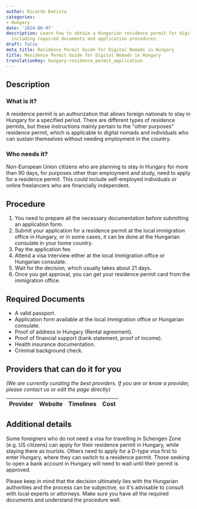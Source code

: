 ```yaml
---
author: Ricardo Batista
categories:
- Hungary
date: '2024-06-07'
description: Learn how to obtain a Hungarian residence permit for digital nomads,
  including required documents and application procedures.
draft: false
meta_title: Residence Permit Guide for Digital Nomads in Hungary
title: Residence Permit Guide for Digital Nomads in Hungary
translationKey: hungary-residence_permit_application
---
```



## Description
### What is it?
A residence permit is an authorization that allows foreign nationals to stay in Hungary for a specified period. There are different types of residence permits, but these instructions mainly pertain to the "other purposes" residence permit, which is applicable to digital nomads and individuals who can sustain themselves without needing employment in the country.

### Who needs it?
Non-European Union citizens who are planning to stay in Hungary for more than 90 days, for purposes other than employment and study, need to apply for a residence permit. This could include self-employed individuals or online freelancers who are financially independent.

## Procedure
1. You need to prepare all the necessary documentation before submitting an application form.
2. Submit your application for a residence permit at the local immigration office in Hungary, or in some cases, it can be done at the Hungarian consulate in your home country.
3. Pay the application fee.
4. Attend a visa interview either at the local immigration office or Hungarian consulate.
5. Wait for the decision, which usually takes about 21 days.
6. Once you get approval, you can get your residence permit card from the immigration office.

## Required Documents
- A valid passport.
- Application form available at the local immigration office or Hungarian consulate.
- Proof of address in Hungary (Rental agreement).
- Proof of financial support (bank statement, proof of income).
- Health insurance documentation.
- Criminal background check.

## Providers that can do it for you

_(We are currently curating the best providers. If you are or know a provider, please contact us or edit the page directly)_

| Provider        |     Website     |     Timelines    |       Cost      |
| --------------- | --------------- |  :-------------: | :-------------: |

## Additional details
Some foreigners who do not need a visa for travelling in Schengen Zone (e.g. US citizens) can apply for their residence permit in Hungary, while staying there as tourists. Others need to apply for a D-type visa first to enter Hungary, where they can switch to a residence permit. Those seeking to open a bank account in Hungary will need to wait until their permit is approved.

Please keep in mind that the decision ultimately lies with the Hungarian authorities and the process can be subjective, so it's advisable to consult with local experts or attorneys. Make sure you have all the required documents and understand the procedure well.